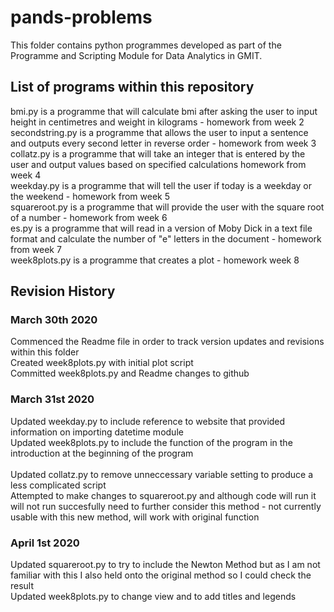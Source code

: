 # pands-problems
This folder contains python programmes developed as part of the Programme and Scripting Module for Data Analytics in GMIT.  
## List of programs within this repository
bmi.py is a programme that will calculate bmi after asking the user to input height in centimetres and weight in kilograms - homework from week 2<br>
secondstring.py is a programme that allows the user to input a sentence and outputs every second letter in reverse order - homework from week 3<br>
collatz.py is a programme that will take an integer that is entered by the user and output values based on specified calculations homework from week 4<br>
weekday.py is a programme that will tell the user if today is a weekday or the weekend - homework from week 5<br>
squareroot.py is a programme that will provide the user with the square root of a number - homework from week 6<br>
es.py is a programme that will read in a version of Moby Dick in a text file format and calculate the number of "e" letters in the document - homework from week 7<br>
week8plots.py is a programme that creates a plot - homework week 8
## Revision History
### March 30th 2020
Commenced the Readme file in order to track version updates and revisions within this folder<br>
Created week8plots.py with initial plot script<br>
Committed week8plots.py and Readme changes to github<br>
### March 31st 2020
Updated weekday.py to include reference to website that provided information on importing datetime module<br>
Updated week8plots.py to include the function of the program in the introduction at the beginning of the program<br>  
Updated collatz.py to remove unneccessary variable setting to produce a less complicated script<br>
Attempted to make changes to squareroot.py and although code will run it will not run succesfully need to further consider this method - not currently usable with this new method, will work with original function<br>
### April 1st 2020
Updated squareroot.py to try to include the Newton Method but as I am not familiar with this I also held onto the original method so I could check the result<br>
Updated week8plots.py to change view and to add titles and legends